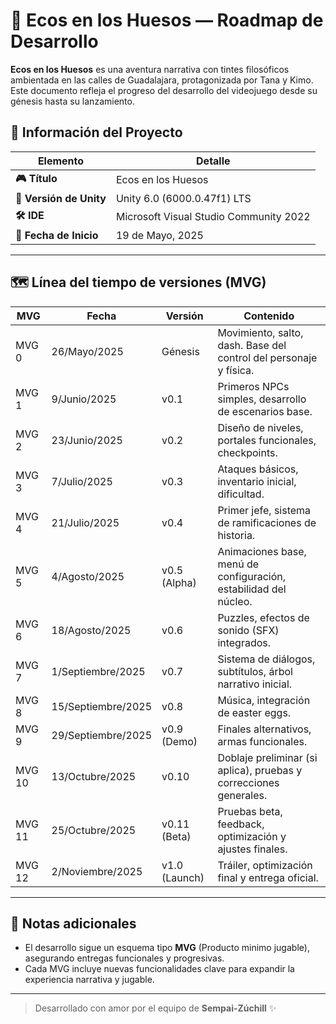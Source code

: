 # 🍉 Ecos en los Huesos — Roadmap de Desarrollo

**Ecos en los Huesos** es una aventura narrativa con tintes filosóficos ambientada en las calles de Guadalajara, protagonizada por Tana y Kimo. Este documento refleja el progreso del desarrollo del videojuego desde su génesis hasta su lanzamiento.

## 📄 Información del Proyecto

| Elemento                     | Detalle                                                                 |
|-----------------------------|-------------------------------------------------------------------------|
| **🎮 Título**               | Ecos en los Huesos                                                      |
| **🧩 Versión de Unity**     | Unity 6.0 (6000.0.47f1) LTS                                              |
| **🛠️ IDE**                 | Microsoft Visual Studio Community 2022                                   |
| **📅 Fecha de Inicio**      | 19 de Mayo, 2025                                                       |

---

## 🗺️ Línea del tiempo de versiones (MVG)

| MVG     | Fecha             | Versión       | Contenido                                                                 |
|---------|-------------------|---------------|---------------------------------------------------------------------------|
| MVG 0   | 26/Mayo/2025      | Génesis       | Movimiento, salto, dash. Base del control del personaje y física.        |
| MVG 1   | 9/Junio/2025      | v0.1          | Primeros NPCs simples, desarrollo de escenarios base.                    |
| MVG 2   | 23/Junio/2025     | v0.2          | Diseño de niveles, portales funcionales, checkpoints.                    |
| MVG 3   | 7/Julio/2025      | v0.3          | Ataques básicos, inventario inicial, dificultad.                         |
| MVG 4   | 21/Julio/2025     | v0.4          | Primer jefe, sistema de ramificaciones de historia.                      |
| MVG 5   | 4/Agosto/2025     | v0.5 (Alpha)  | Animaciones base, menú de configuración, estabilidad del núcleo.         |
| MVG 6   | 18/Agosto/2025    | v0.6          | Puzzles, efectos de sonido (SFX) integrados.                             |
| MVG 7   | 1/Septiembre/2025 | v0.7          | Sistema de diálogos, subtítulos, árbol narrativo inicial.               |
| MVG 8   | 15/Septiembre/2025| v0.8          | Música, integración de easter eggs.                                      |
| MVG 9   | 29/Septiembre/2025| v0.9 (Demo)   | Finales alternativos, armas funcionales.                                 |
| MVG 10  | 13/Octubre/2025   | v0.10         | Doblaje preliminar (si aplica), pruebas y correcciones generales.        |
| MVG 11  | 25/Octubre/2025   | v0.11 (Beta)  | Pruebas beta, feedback, optimización y ajustes finales.                  |
| MVG 12  | 2/Noviembre/2025  | v1.0 (Launch) | Tráiler, optimización final y entrega oficial.                           |

---

## 📌 Notas adicionales

- El desarrollo sigue un esquema tipo **MVG** (Producto minimo jugable), asegurando entregas funcionales y progresivas.
- Cada MVG incluye nuevas funcionalidades clave para expandir la experiencia narrativa y jugable.

---

> Desarrollado con amor por el equipo de **Sempai-Zúchill** ✨
